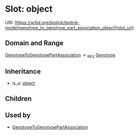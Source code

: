 # Slot: object




URI: [https://w3id.org/biolink/biolink-model/genotype_to_genotype_part_association_object](slot_uri)
## Domain and Range

[GenotypeToGenotypePartAssociation](GenotypeToGenotypePartAssociation.md) ->  <sub>REQ</sub> [Genotype](Genotype.md)
## Inheritance

 *  is_a: [object](object.md)
## Children

## Used by

 * [GenotypeToGenotypePartAssociation](GenotypeToGenotypePartAssociation.md)
